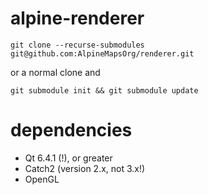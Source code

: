 # alpine-renderer
`git clone --recurse-submodules git@github.com:AlpineMapsOrg/renderer.git`

or a normal clone and

`git submodule init && git submodule update`

# dependencies
* Qt 6.4.1 (!), or greater
* Catch2 (version 2.x, not 3.x!)
* OpenGL
